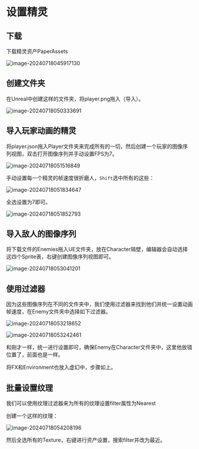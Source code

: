 # 设置精灵

## 下载

下载精灵资产PaperAssets

![image-20240718045917130](C:\Users\谌颖\AppData\Roaming\Typora\typora-user-images\image-20240718045917130.png)

## 创建文件夹

在Unreal中创建这样的文件夹，将player.png拖入（导入）。

![image-20240718050333691](C:\Users\谌颖\AppData\Roaming\Typora\typora-user-images\image-20240718050333691.png)

## 导入玩家动画的精灵

将player.json拖入Player文件夹来完成所有的一切，然后创建一个玩家的图像序列视图，双击打开图像序列并手动设置FPS为7。

![image-20240718051516849](C:\Users\谌颖\AppData\Roaming\Typora\typora-user-images\image-20240718051516849.png)

手动设置每一个精灵的帧速度很折磨人，`Shift`选中所有的这些：

![image-20240718051834647](C:\Users\谌颖\AppData\Roaming\Typora\typora-user-images\image-20240718051834647.png)

全选设置为7即可。

![image-20240718051852793](C:\Users\谌颖\AppData\Roaming\Typora\typora-user-images\image-20240718051852793.png)

## 导入敌人的图像序列

将下载文件的Enemies拖入UE文件夹，放在Character隔壁，编辑器会自动选择这四个Sprite表，右键创建图像序列视图即可。

![image-20240718053041201](C:\Users\谌颖\AppData\Roaming\Typora\typora-user-images\image-20240718053041201.png)

## 使用过滤器

因为这些图像序列在不同的文件夹中，我们使用过滤器来找到他们并统一设置动画帧速度，在Enemy文件夹中选择如下过滤器。

![image-20240718053218652](C:\Users\谌颖\AppData\Roaming\Typora\typora-user-images\image-20240718053218652.png)

![image-20240718053242461](C:\Users\谌颖\AppData\Roaming\Typora\typora-user-images\image-20240718053242461.png)

和刚才一样，统一进行设置即可，确保Enemy在Character文件夹中，这里他放错位置了，前面也是一样。

将FX和Environment也放入虚幻中，步骤如上。

## 批量设置纹理

我们可以使用纹理过滤器来为所有的纹理设置filter属性为Nearest

创建一个这样的纹理：

![image-20240718054208196](C:\Users\谌颖\AppData\Roaming\Typora\typora-user-images\image-20240718054208196.png) 

然后全选所有的Texture，右键进行资产设置，搜索filter并改为最近。
